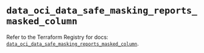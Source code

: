 # `data_oci_data_safe_masking_reports_masked_column`

Refer to the Terraform Registry for docs: [`data_oci_data_safe_masking_reports_masked_column`](https://registry.terraform.io/providers/oracle/oci/7.19.0/docs/data-sources/data_safe_masking_reports_masked_column).
